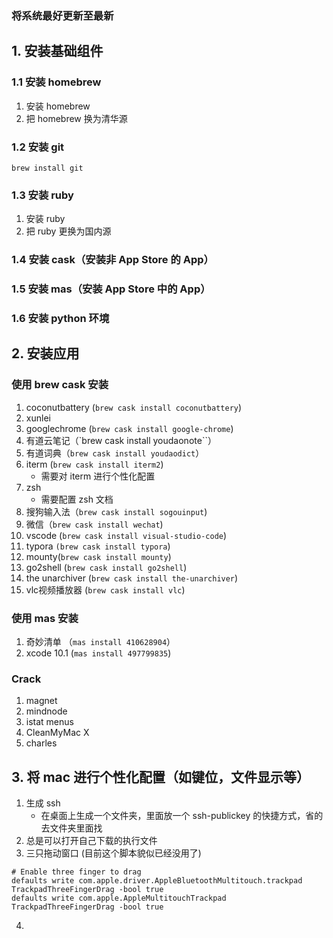 ### 将系统最好更新至最新

## 1. 安装基础组件

### 1.1 安装 homebrew

1. 安装 homebrew
2. 把 homebrew 换为清华源

### 1.2 安装 git

`brew install git`

### 1.3 安装 ruby

1. 安装 ruby
2. 把 ruby 更换为国内源

### 1.4 安装 cask（安装非 App Store 的 App）

### 1.5 安装 mas（安装 App Store 中的 App）

### 1.6 安装 python 环境



## 2. 安装应用

### 使用 brew cask 安装

1. coconutbattery (`brew cask install coconutbattery`)
2. xunlei 
3. googlechrome (`brew cask install google-chrome`)
4. 有道云笔记（`brew cask install youdaonote``）
5. 有道词典（`brew cask install youdaodict`）
6. iterm (`brew cask install iterm2`)
   - 需要对 iterm 进行个性化配置
7. zsh
   - 需要配置 zsh 文档
8. 搜狗输入法（`brew cask install sogouinput`)
9. 微信（`brew cask install wechat`)
10. vscode (`brew cask install visual-studio-code`)
11. typora `(brew cask install typora`)
12. mounty(`brew cask install mounty`)
13. go2shell (`brew cask install go2shell`)
14. the unarchiver (`brew cask install the-unarchiver`)
15. vlc视频播放器 (`brew cask install vlc`)

### 使用 mas 安装

1. 奇妙清单 （`mas install 410628904`）
2. xcode 10.1 (`mas install 497799835`)

### Crack

1. magnet
2. mindnode
3. istat menus
4. CleanMyMac X
5. charles

## 3. 将 mac 进行个性化配置（如键位，文件显示等）

1. 生成 ssh
   - 在桌面上生成一个文件夹，里面放一个 ssh-publickey 的快捷方式，省的去文件夹里面找
2. 总是可以打开自己下载的执行文件
3. 三只拖动窗口 (目前这个脚本貌似已经没用了)
```
# Enable three finger to drag
defaults write com.apple.driver.AppleBluetoothMultitouch.trackpad TrackpadThreeFingerDrag -bool true
defaults write com.apple.AppleMultitouchTrackpad TrackpadThreeFingerDrag -bool true
```
4. 
